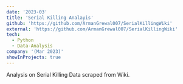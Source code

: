 ```yaml
---
date: '2023-03'
title: 'Serial Killing Analayis'
github: 'https://github.com/ArmanGrewal007/SerialKillingWiki'
external: 'https://github.com/ArmanGrewal007/SerialKillingWiki'
tech:
  - Python
  - Data-Analysis
company: '(Mar 2023)'
showInProjects: true
---
```

Analysis on Serial Killing Data scraped from Wiki.
